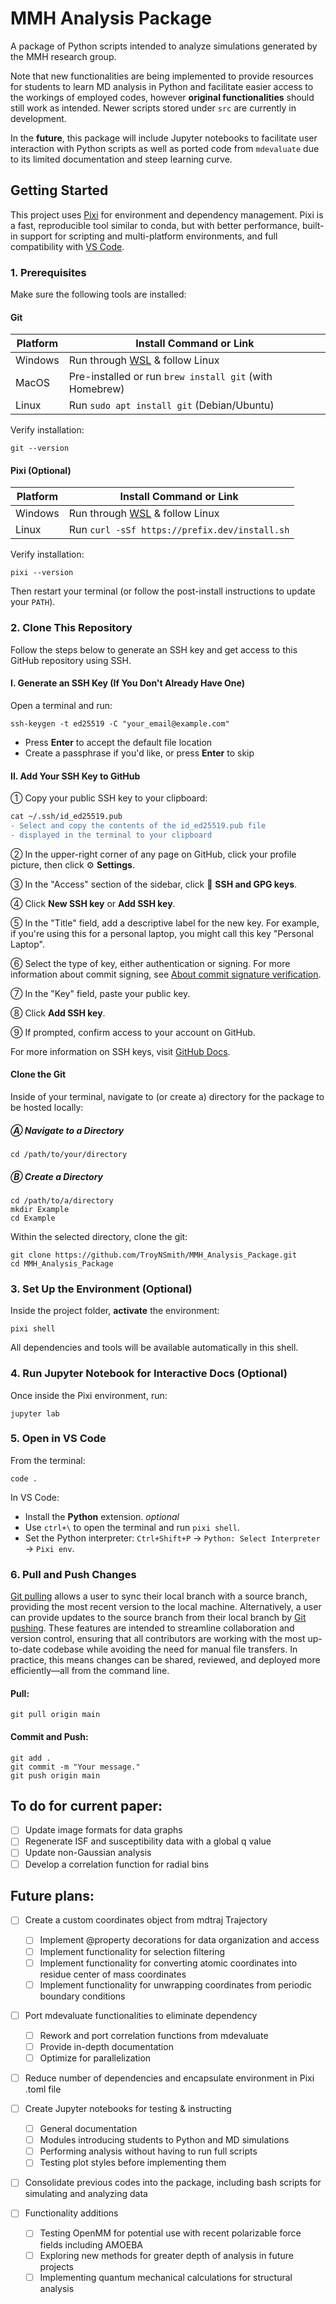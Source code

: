 # MMH Analysis Package
A package of Python scripts intended to analyze simulations generated by the MMH research group.

Note that new functionalities are being implemented to provide resources for students to learn MD analysis in Python and facilitate easier access to the workings of employed codes, however **original functionalities** should still work as intended. Newer scripts stored under `src` are currently in development.

In the **future**, this package will include Jupyter notebooks to facilitate user interaction with Python scripts as well as ported code from `mdevaluate` due to its limited documentation and steep learning curve.

## Getting Started
This project uses [Pixi](https://pixi.sh/latest/) for environment and dependency management. Pixi is a fast, reproducible tool similar to conda, but with better performance, built-in support for scripting and multi-platform environments, and full compatibility with [VS Code](https://code.visualstudio.com/). 

### 1. Prerequisites
Make sure the following tools are installed:
#### Git
| Platform | Install Command or Link                                 |
| -------- | ------------------------------------------------------- |
| Windows  | Run through [WSL](https://learn.microsoft.com/en-us/windows/wsl/install) & follow Linux |
| MacOS    | Pre-installed or run `brew install git` (with Homebrew) |
| Linux    | Run `sudo apt install git` (Debian/Ubuntu)              |

Verify installation:
```
git --version
```

#### Pixi (Optional)
| Platform | Install Command or Link                                 |
| -------- | ------------------------------------------------------- |
| Windows  | Run through [WSL](https://learn.microsoft.com/en-us/windows/wsl/install) & follow Linux |
| Linux    | Run `curl -sSf https://prefix.dev/install.sh`           |

Verify installation:
```
pixi --version
```

Then restart your terminal (or follow the post-install instructions to update your `PATH`).

### 2. Clone This Repository
Follow the steps below to generate an SSH key and get access to this GitHub repository using SSH.
#### I. Generate an SSH Key (If You Don't Already Have One)
Open a terminal and run:
```
ssh-keygen -t ed25519 -C "your_email@example.com"
```
- Press **Enter** to accept the default file location
- Create a passphrase if you'd like, or press **Enter** to skip

#### II. Add Your SSH Key to GitHub
&#9312; Copy your public SSH key to your clipboard:
```diff
cat ~/.ssh/id_ed25519.pub
- Select and copy the contents of the id_ed25519.pub file
- displayed in the terminal to your clipboard
```
&#9313; In the upper-right corner of any page on GitHub, click your profile picture, then click &#9881; **Settings**.

&#9314; In the "Access" section of the sidebar, click  &#128273; **SSH and GPG keys**.

&#9315; Click **New SSH key** or **Add SSH key**.

&#9316; In the "Title" field, add a descriptive label for the new key. For example, if you're using this for a personal laptop, you might call this key "Personal Laptop".

&#9317; Select the type of key, either authentication or signing. For more information about commit signing, see [About commit signature verification](https://docs.github.com/en/authentication/managing-commit-signature-verification/about-commit-signature-verification).

&#9318; In the "Key" field, paste your public key.

&#9319; Click **Add SSH key**.

&#9320; If prompted, confirm access to your account on GitHub.

For more information on SSH keys, visit [GitHub Docs](https://docs.github.com/en/authentication/connecting-to-github-with-ssh/adding-a-new-ssh-key-to-your-github-account).

#### Clone the Git
Inside of your terminal, navigate to (or create a) directory for the package to be hosted locally:
##### &#9398; Navigate to a Directory
```
cd /path/to/your/directory
```

##### &#9399; Create a Directory
```
cd /path/to/a/directory
mkdir Example
cd Example
```

Within the selected directory, clone the git:
```
git clone https://github.com/TroyNSmith/MMH_Analysis_Package.git
cd MMH_Analysis_Package
```

### 3. Set Up the Environment (Optional)
Inside the project folder, **activate** the environment:
```
pixi shell
```
All dependencies and tools will be available automatically in this shell.

### 4. Run Jupyter Notebook for Interactive Docs (Optional)
Once inside the Pixi environment, run:
```
jupyter lab
```

### 5. Open in VS Code
From the terminal:
```
code .
```

In VS Code:
- Install the **Python** extension.
  *optional*
- Use `ctrl+\` to open the terminal and run `pixi shell`.
- Set the Python interpreter: `Ctrl+Shift+P` &#8594; `Python: Select Interpreter` &#8594; `Pixi env`.

### 6. Pull and Push Changes
[Git pulling](https://github.com/git-guides/git-pull) allows a user to sync their local branch with a source branch, providing the most recent version to the local machine. Alternatively, a user can provide updates to the source branch from their local branch by [Git pushing](https://github.com/git-guides/git-push). These features are intended to streamline collaboration and version control, ensuring that all contributors are working with the most up-to-date codebase while avoiding the need for manual file transfers. In practice, this means changes can be shared, reviewed, and deployed more efficiently&#8212;all from the command line.

#### Pull:
```
git pull origin main
```

#### Commit and Push:
```
git add .
git commit -m "Your message."
git push origin main
```

## To do for current paper:

- [ ] Update image formats for data graphs
- [ ] Regenerate ISF and susceptibility data with a global q value
- [ ] Update non-Gaussian analysis
- [ ] Develop a correlation function for radial bins

## Future plans:

- [ ] Create a custom coordinates object from mdtraj Trajectory
    - [ ] Implement @property decorations for data organization and access
    - [ ] Implement functionality for selection filtering
    - [ ] Implement functionality for converting atomic coordinates into residue center of mass coordinates
    - [ ] Implement functionality for unwrapping coordinates from periodic boundary conditions

- [ ] Port mdevaluate functionalities to eliminate dependency
    - [ ] Rework and port correlation functions from mdevaluate
    - [ ] Provide in-depth documentation
    - [ ] Optimize for parallelization

- [ ] Reduce number of dependencies and encapsulate environment in Pixi .toml file

- [ ] Create Jupyter notebooks for testing & instructing
    - [ ] General documentation
    - [ ] Modules introducing students to Python and MD simulations
    - [ ] Performing analysis without having to run full scripts
    - [ ] Testing plot styles before implementing them

- [ ] Consolidate previous codes into the package, including bash scripts for simulating and analyzing data

- [ ] Functionality additions
    - [ ] Testing OpenMM for potential use with recent polarizable force fields including AMOEBA
    - [ ] Exploring new methods for greater depth of analysis in future projects
    - [ ] Implementing quantum mechanical calculations for structural analysis
